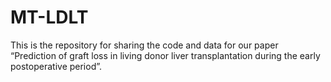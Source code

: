 # MT-LDLT
This is the repository for sharing the code and data for our paper “Prediction of graft loss in living donor liver transplantation during the early postoperative period”.
